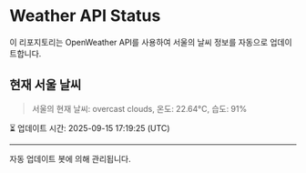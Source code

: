 
# Weather API Status

이 리포지토리는 OpenWeather API를 사용하여 서울의 날씨 정보를 자동으로 업데이트합니다.

## 현재 서울 날씨
> 서울의 현재 날씨: overcast clouds, 온도: 22.64°C, 습도: 91%

⏳ 업데이트 시간: 2025-09-15 17:19:25 (UTC)

---
자동 업데이트 봇에 의해 관리됩니다.
